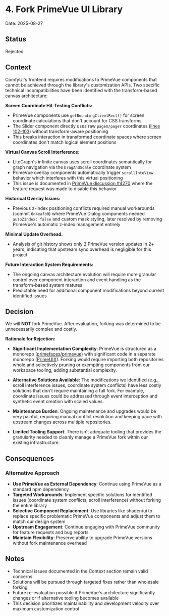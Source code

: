 # 4. Fork PrimeVue UI Library

Date: 2025-08-27

## Status

Rejected

## Context

ComfyUI's frontend requires modifications to PrimeVue components that cannot be achieved through the library's customization APIs. Two specific technical incompatibilities have been identified with the transform-based canvas architecture:

**Screen Coordinate Hit-Testing Conflicts:**
- PrimeVue components use `getBoundingClientRect()` for screen coordinate calculations that don't account for CSS transforms
- The Slider component directly uses raw `pageX/pageY` coordinates ([lines 102-103](https://github.com/primefaces/primevue/blob/master/packages/primevue/src/slider/Slider.vue#L102-L103)) without transform-aware positioning
- This breaks interaction in transformed coordinate spaces where screen coordinates don't match logical element positions

**Virtual Canvas Scroll Interference:**
- LiteGraph's infinite canvas uses scroll coordinates semantically for graph navigation via the `DragAndScale` coordinate system
- PrimeVue overlay components automatically trigger `scrollIntoView` behavior which interferes with this virtual positioning
- This issue is documented in [PrimeVue discussion #4270](https://github.com/orgs/primefaces/discussions/4270) where the feature request was made to disable this behavior

**Historical Overlay Issues:**
- Previous z-index positioning conflicts required manual workarounds (commit `6d4eafb0`) where PrimeVue Dialog components needed `autoZIndex: false` and custom mask styling, later resolved by removing PrimeVue's automatic z-index management entirely

**Minimal Update Overhead:**
- Analysis of git history shows only 2 PrimeVue version updates in 2+ years, indicating that upstream sync overhead is negligible for this project

**Future Interaction System Requirements:**
- The ongoing canvas architecture evolution will require more granular control over component interaction and event handling as the transform-based system matures
- Predictable need for additional component modifications beyond current identified issues

## Decision

We will **NOT** fork PrimeVue. After evaluation, forking was determined to be unnecessarily complex and costly.

**Rationale for Rejection:**

- **Significant Implementation Complexity**: PrimeVue is structured as a monorepo ([primefaces/primevue](https://github.com/primefaces/primevue)) with significant code in a separate monorepo ([PrimeUIX](https://github.com/primefaces/primeuix)). Forking would require importing both repositories whole and selectively pruning or exempting components from our workspace tooling, adding substantial complexity.

- **Alternative Solutions Available**: The modifications we identified (e.g., scroll interference issues, coordinate system conflicts) have less costly solutions that don't require maintaining a full fork. For example, coordinate issues could be addressed through event interception and synthetic event creation with scaled values.

- **Maintenance Burden**: Ongoing maintenance and upgrades would be very painful, requiring manual conflict resolution and keeping pace with upstream changes across multiple repositories.

- **Limited Tooling Support**: There isn't adequate tooling that provides the granularity needed to cleanly manage a PrimeVue fork within our existing infrastructure.

## Consequences

### Alternative Approach

- **Use PrimeVue as External Dependency**: Continue using PrimeVue as a standard npm dependency
- **Targeted Workarounds**: Implement specific solutions for identified issues (coordinate system conflicts, scroll interference) without forking the entire library
- **Selective Component Replacement**: Use libraries like shadcn/ui to replace specific problematic PrimeVue components and adjust them to match our design system
- **Upstream Engagement**: Continue engaging with PrimeVue community for feature requests and bug reports
- **Maintain Flexibility**: Preserve ability to upgrade PrimeVue versions without fork maintenance overhead

## Notes

- Technical issues documented in the Context section remain valid concerns
- Solutions will be pursued through targeted fixes rather than wholesale forking
- Future re-evaluation possible if PrimeVue's architecture significantly changes or if alternative tooling becomes available
- This decision prioritizes maintainability and development velocity over maximum customization control
